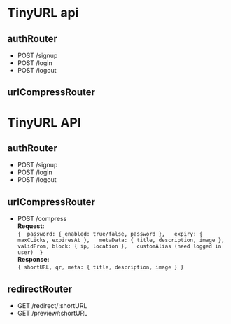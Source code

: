 # TinyURL api

## authRouter

- POST /signup
- POST /login
- POST /logout

## urlCompressRouter

# TinyURL API

## authRouter

- POST /signup
- POST /login
- POST /logout

## urlCompressRouter

- POST /compress  
   **Request:**  
   `{ 
  password: { enabled: true/false, password },  
  expiry: { maxCLicks, expiresAt },  
  metaData: { title, description, image },  
  validFrom,
  block: { ip, location },  
  customAlias (need logged in user) 
}`  
   **Response:**  
   `{ shortURL, qr, meta: { title, description, image } }`

## redirectRouter

- GET /redirect/:shortURL
- GET /preview/:shortURL
